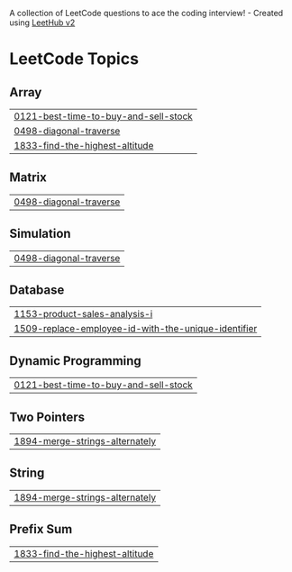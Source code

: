A collection of LeetCode questions to ace the coding interview! - Created using [LeetHub v2](https://github.com/arunbhardwaj/LeetHub-2.0)
<!---LeetCode Topics Start-->
# LeetCode Topics
## Array
|  |
| ------- |
| [0121-best-time-to-buy-and-sell-stock](https://github.com/Dharaneesh3024/Leetcode-easy/tree/master/0121-best-time-to-buy-and-sell-stock) |
| [0498-diagonal-traverse](https://github.com/Dharaneesh3024/Leetcode-easy/tree/master/0498-diagonal-traverse) |
| [1833-find-the-highest-altitude](https://github.com/Dharaneesh3024/Leetcode-easy/tree/master/1833-find-the-highest-altitude) |
## Matrix
|  |
| ------- |
| [0498-diagonal-traverse](https://github.com/Dharaneesh3024/Leetcode-easy/tree/master/0498-diagonal-traverse) |
## Simulation
|  |
| ------- |
| [0498-diagonal-traverse](https://github.com/Dharaneesh3024/Leetcode-easy/tree/master/0498-diagonal-traverse) |
## Database
|  |
| ------- |
| [1153-product-sales-analysis-i](https://github.com/Dharaneesh3024/Leetcode-easy/tree/master/1153-product-sales-analysis-i) |
| [1509-replace-employee-id-with-the-unique-identifier](https://github.com/Dharaneesh3024/Leetcode-easy/tree/master/1509-replace-employee-id-with-the-unique-identifier) |
## Dynamic Programming
|  |
| ------- |
| [0121-best-time-to-buy-and-sell-stock](https://github.com/Dharaneesh3024/Leetcode-easy/tree/master/0121-best-time-to-buy-and-sell-stock) |
## Two Pointers
|  |
| ------- |
| [1894-merge-strings-alternately](https://github.com/Dharaneesh3024/Leetcode-easy/tree/master/1894-merge-strings-alternately) |
## String
|  |
| ------- |
| [1894-merge-strings-alternately](https://github.com/Dharaneesh3024/Leetcode-easy/tree/master/1894-merge-strings-alternately) |
## Prefix Sum
|  |
| ------- |
| [1833-find-the-highest-altitude](https://github.com/Dharaneesh3024/Leetcode-easy/tree/master/1833-find-the-highest-altitude) |
<!---LeetCode Topics End-->
